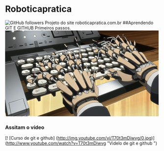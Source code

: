 # Roboticapratica
![GitHub followers](https://img.shields.io/github/followers/SilvanMendes?label=Roboticapratica&style=social)
Projeto do site roboticapratica.com.br
##Aprendendo GIT E GITHUB
Primeiros passos.
![4_Progresso4](https://github.com/SilvanMendes/Roboticapratica/blob/master/4_Progresso4.gif)
### Assitam o vídeo 
[! [Curso de git e github] (http://img.youtube.com/vi/T70t3mDiwvg/0.jpg)] (http://www.youtube.com/watch?v=T70t3mDiwvg "Videlo de git e github ")

